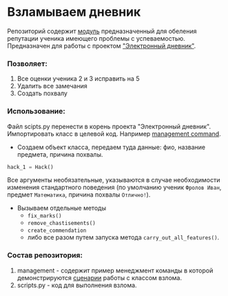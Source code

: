# Взламываем дневник

Репозиторий содержит [модуль](scripts.py) предназначенный для обеления репутации ученика имеющего проблемы с успеваемостью.
Предназначен для работы с проектом ["Электронный дневник"](https://github.com/devmanorg/e-diary).  
### Позволяет:
1. Все оценки ученика 2 и 3 исправить на 5
2. Удалить все замечания
3. Создать похвалу

### Использование:
Файл scipts.py перенести в корень проекта "Электронный дневник". Импортировать класс в целевой код. Например [management command](management).
* Создаем объект класса, передаем туда данные: фио, название предмета, причина похвалы. 
```python
hack_1 = Hack()
```
Все аргументы необязательные, 
указываются в случае необходимости изменения стандартного поведения (по умолчанию ученик `Фролов Иван`, предмет `Математика`, 
причина похвалы `Отлично!`). 
* Вызываем отдельные методы
  * `fix_marks()`
  * `remove_chastisements()`
  * `create_commendation`  
  * либо все разом 
  путем запуска метода `carry_out_all_features()`.

### Состав репозитория:
1. management - содержит пример менеджмент команды в которой демонстрируются [сценарии](https://gist.github.com/dvmn-tasks/4b354a1f1d7da0267a5922b195dc2d80) работы с классом взлома.
2. scripts.py - код для выполнения взлома. 